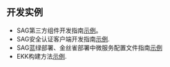 ## 开发实例
* SAG第三方组件开发指南[示例](/docs/third_guide.md)。
* SAG安全认证客户端开发指南[示例](/docs/safe_guide.md).
* SAG蓝绿部署、金丝雀部署中微服务配置文件指南[示例](/docs/ms_guide.md)
* EKK构建方法[示例](/docs/user_ekk_zh.md).